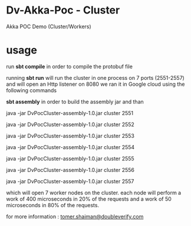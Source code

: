 # Dv-Akka-Poc - Cluster 
Akka POC Demo (Cluster/Workers)

# usage 
run **sbt compile** in order to compile the protobuf file

running **sbt run** will run the cluster in one process on 7 ports (2551-2557) and will open an Http listener on 8080
we ran it in Google cloud using the following commands 

**sbt assembly** in order to build the assembly jar 
and than

java -jar  DvPocCluster-assembly-1.0.jar cluster 2551

java -jar  DvPocCluster-assembly-1.0.jar cluster 2552

java -jar  DvPocCluster-assembly-1.0.jar cluster 2553

java -jar  DvPocCluster-assembly-1.0.jar cluster 2554

java -jar  DvPocCluster-assembly-1.0.jar cluster 2555

java -jar  DvPocCluster-assembly-1.0.jar cluster 2556

java -jar  DvPocCluster-assembly-1.0.jar cluster 2557


which will open 7 worker nodes on the cluster.
each node will perform a work of 400 microseconds in 20% of the requests
and a work of 50 microseconds in 80% of the requests.

for more information : tomer.shaiman@doubleverify.com
